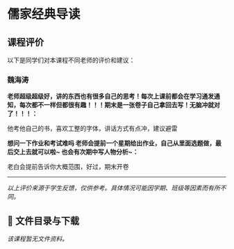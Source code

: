# 儒家经典导读

## 课程评价

以下是同学们对本课程不同老师的评价和建议：

### 魏海涛

**老师超级超级好，讲的东西也有很多自己的思考！每次上课前都会在学习通发通知，每次都不一样但都很有趣！！！期末是一张卷子自己拿回去写！无脑冲就对了！！！：**

他考他自己的书，喜欢工整的字体，讲话方式有点冲，建议避雷

**想问一下作业和考试难吗      老师会提前一个星期给出作业，自己从里面选题做，最后交上去就可以啦~ 也会有次期中写人物分析~：**

老白会提前告诉你大概范围，好过，期末开卷

---

*以上评价来源于学生反馈，仅供参考。具体情况可能因学期、班级等因素而有所不同。*
## 📄 文件目录与下载

_该课程暂无文件资料。_
